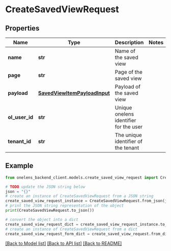 # CreateSavedViewRequest


## Properties

Name | Type | Description | Notes
------------ | ------------- | ------------- | -------------
**name** | **str** | Name of the saved view | 
**page** | **str** | Page of the saved view | 
**payload** | [**SavedViewItemPayloadInput**](SavedViewItemPayloadInput.md) | Payload of the saved view | 
**ol_user_id** | **str** | Unique onelens identifier for the user | 
**tenant_id** | **str** | The unique identifier of the tenant | 

## Example

```python
from onelens_backend_client.models.create_saved_view_request import CreateSavedViewRequest

# TODO update the JSON string below
json = "{}"
# create an instance of CreateSavedViewRequest from a JSON string
create_saved_view_request_instance = CreateSavedViewRequest.from_json(json)
# print the JSON string representation of the object
print(CreateSavedViewRequest.to_json())

# convert the object into a dict
create_saved_view_request_dict = create_saved_view_request_instance.to_dict()
# create an instance of CreateSavedViewRequest from a dict
create_saved_view_request_form_dict = create_saved_view_request.from_dict(create_saved_view_request_dict)
```
[[Back to Model list]](../README.md#documentation-for-models) [[Back to API list]](../README.md#documentation-for-api-endpoints) [[Back to README]](../README.md)


